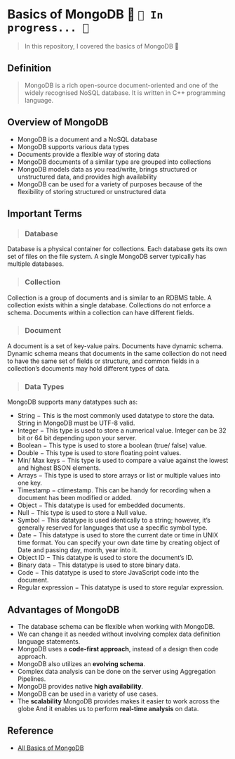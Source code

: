 # Basics of MongoDB 🥭 `🚧 In progress... 🚧`
>In this repository, I covered the basics of MongoDB 🥭


## Definition 
> MongoDB is a rich open-source document-oriented and one of the widely recognised NoSQL database. It is written in C++ programming language.


## Overview of MongoDB 
- MongoDB is a document and a NoSQL database
- MongoDB supports various data types 
- Documents provide a flexible way of storing data 
- MongoDB documents of a similar type are grouped into collections 
- MongoDB models data as you read/write, brings structured or unstructured data, and provides high availability 
- MongoDB can be used for a variety of purposes because of the flexibility of storing structured or unstructured data


## Important Terms
>### Database
Database is a physical container for collections. Each database gets its own set of files on the file system. A single MongoDB server typically has multiple databases.

>### Collection
Collection is a group of documents and is similar to an RDBMS table. A collection exists within a single database. Collections do not enforce a schema. Documents within a collection can have different fields.

>### Document
A document is a set of key-value pairs. Documents have dynamic schema. Dynamic schema means that documents in the same collection do not need to have the same set of fields or structure, and common fields in a collection’s documents may hold different types of data.

>### Data Types
MongoDB supports many datatypes such as:

- String − This is the most commonly used datatype to store the data. String in MongoDB must be UTF-8 valid.
- Integer − This type is used to store a numerical value. Integer can be 32 bit or 64 bit depending upon your server.
- Boolean − This type is used to store a boolean (true/ false) value.
- Double − This type is used to store floating point values.
- Min/ Max keys − This type is used to compare a value against the lowest and highest BSON elements.
- Arrays − This type is used to store arrays or list or multiple values into one key.
- Timestamp − ctimestamp. This can be handy for recording when a document has been modified or added.
- Object − This datatype is used for embedded documents.
- Null − This type is used to store a Null value.
- Symbol − This datatype is used identically to a string; however, it’s generally reserved for languages that use a specific symbol type.
- Date − This datatype is used to store the current date or time in UNIX time format. You can specify your own date time by creating object of Date and passing day, month, year into it.
- Object ID − This datatype is used to store the document’s ID.
- Binary data − This datatype is used to store binary data.
- Code − This datatype is used to store JavaScript code into the document.
- Regular expression − This datatype is used to store regular expression.


## Advantages of MongoDB

- The database schema can be flexible when working with MongoDB. 
- We can change it as needed without involving complex data definition language statements. 
- MongoDB uses a **code-first approach**, instead of a design then code approach. 
- MongoDB also utilizes an **evolving schema**. 
- Complex data analysis can be done on the server using Aggregation Pipelines. 
- MongoDB provides native **high availability**.
- MongoDB can be used in a variety of use cases.
- The **scalability** MongoDB provides makes it easier to work across the globe And it enables us to perform **real-time analysis** on data.

















## Reference
- [All Basics of MongoDB](https://medium.com/nerd-for-tech/all-basics-of-mongodb-in-10-minutes-baddaf6b6625)

